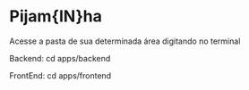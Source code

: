 # Pijam{IN}ha

Acesse a pasta de sua determinada área digitando no terminal

Backend:
cd apps/backend

FrontEnd:
cd apps/frontend